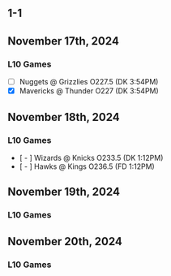 
## 1-1
## November 17th, 2024
### L10 Games
* [ ] Nuggets @ Grizzlies O227.5 (DK 3:54PM)
* [x] Mavericks @ Thunder O227 (DK 3:54PM)

## November 18th, 2024
### L10 Games
* [ - ] Wizards @ Knicks O233.5 (DK 1:12PM)
* [ - ] Hawks @ Kings O236.5 (FD 1:12PM)

## November 19th, 2024
### L10 Games

## November 20th, 2024
### L10 Games
